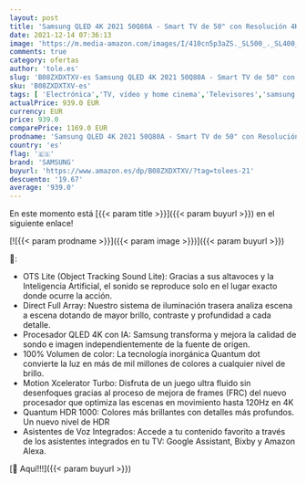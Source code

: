 ```yaml
---
layout: post
title: 'Samsung QLED 4K 2021 50Q80A - Smart TV de 50" con Resolución 4K UHD  Procesador QLED 4K con Inteligencia Artificial  Quantum HDR10+  Direct Full Array  OTS Lite y Alexa Integrada'
date: 2021-12-14 07:36:13
image: 'https://m.media-amazon.com/images/I/410cn5p3aZS._SL500_._SL400_.jpg'
comments: true
category: ofertas
author: 'tole.es'
slug: 'B08ZXDXTXV-es Samsung QLED 4K 2021 50Q80A - Smart TV de 50" con...'
sku: 'B08ZXDXTXV-es'
tags: [ 'Electrónica','TV, vídeo y home cinema','Televisores','samsung','smart','tv', ]
actualPrice: 939.0 EUR
currency: EUR
price: 939.0
comparePrice: 1169.0 EUR
prodname: 'Samsung QLED 4K 2021 50Q80A - Smart TV de 50" con Resolución 4K UHD  Procesador QLED 4K con Inteligencia Artificial  Quantum HDR10+  Direct Full Array  OTS Lite y Alexa Integrada'
country: 'es'
flag: '🇪🇸'
brand: 'SAMSUNG'
buyurl: 'https://www.amazon.es/dp/B08ZXDXTXV/?tag=tolees-21'
descuento: '19.67'
average: '939.0'
---
```


En este momento está [{{< param title >}}]({{< param buyurl >}}) en el siguiente enlace!

[![{{< param prodname >}}]({{< param image >}})]({{< param buyurl >}})

🔎:

- OTS Lite (Object Tracking Sound Lite): Gracias a sus altavoces y la Inteligencia Artificial, el sonido se reproduce solo en el lugar exacto donde ocurre la acción.
- Direct Full Array: Nuestro sistema de iluminación trasera analiza escena a escena dotando de mayor brillo, contraste y profundidad a cada detalle.
- Procesador QLED 4K con IA: Samsung transforma y mejora la calidad de sondo e imagen independientemente de la fuente de origen.
- 100% Volumen de color: La tecnología inorgánica Quantum dot convierte la luz en más de mil millones de colores a cualquier nivel de brillo.
- Motion Xcelerator Turbo: Disfruta de un juego ultra fluido sin desenfoques gracias al proceso de mejora de frames (FRC) del nuevo procesador que optimiza las escenas en movimiento hasta 120Hz en 4K
- Quantum HDR 1000: Colores más brillantes con detalles más profundos. Un nuevo nivel de HDR
- Asistentes de Voz Integrados: Accede a tu contenido favorito a través de los asistentes integrados en tu TV: Google Assistant, Bixby y Amazon Alexa.

[🛒 Aquí!!!]({{< param buyurl >}})
